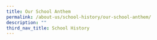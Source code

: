 ```yaml
---
title: Our School Anthem
permalink: /about-us/school-history/our-school-anthem/
description: ""
third_nav_title: School History
---
```

